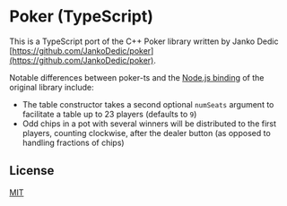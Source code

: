 # Poker (TypeScript)
This is a TypeScript port of the C++ Poker library written by Janko Dedic [https://github.com/JankoDedic/poker](https://github.com/JankoDedic/poker).

Notable differences between poker-ts and the [Node.js binding](https://github.com/JankoDedic/poker.js) of the original library include:
* The table constructor takes a second optional `numSeats` argument to facilitate a table up to 23 players (defaults to `9`)
* Odd chips in a pot with several winners will be distributed to the first players, counting clockwise, after the dealer button (as opposed to handling fractions of chips)

## License
[MIT](LICENSE)